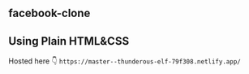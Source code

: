## facebook-clone
## Using Plain HTML&CSS 
Hosted here 👇
``https://master--thunderous-elf-79f308.netlify.app/``

